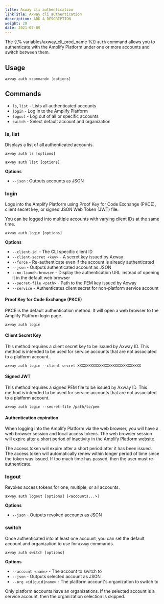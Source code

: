 ```yaml
---
title: Axway cli authentication
linkTitle: Axway cli authentication
description: ADD A DESCRIPTION
weight: 20
date: 2021-07-09
---
```


The {{% variables/axway_cli_prod_name %}} `auth` command allows you to authenticate with the Amplify Platform under one or more accounts and switch between them.

## Usage

```
axway auth <command> [options]
```

## Commands

* `ls`, `list` - Lists all authenticated accounts
* `login` - Log in to the Amplify Platform
* `logout` - Log out of all or specific accounts
* `switch` - Select default account and organization

### ls, list

Displays a list of all authenticated accounts.

```
axway auth ls [options]

axway auth list [options]
```

**Options**

* `--json` : Outputs accounts as JSON

### login

Logs into the Amplify Platform using Proof Key for Code Exchange (PKCE), client secret key, or signed JSON Web Token (JWT) file.

You can be logged into multiple accounts with varying client IDs at the same time.

```
axway auth login [options]
```

**Options**

* `--client-id`  - The CLI specific client ID
* `--client-secret <key>` - A secret key issued by Axway
* `--force` - Re-authenticate even if the account is already authenticated
* `--json` - Outputs authenticated account as JSON
* `--no-launch-browser` - Display the authentication URL instead of opening it in the default web browser
* `--secret-file <path>` - Path to the PEM key issued by Axway
* `--service` - Authenticates client secret for non-platform service account

#### Proof Key for Code Exchange (PKCE)

PKCE is the default authentication method. It will open a web browser to the Amplify Platform login page.

```
axway auth login
```

#### Client Secret Key

This method requires a client secret key to be issued by Axway ID. This method is intended to be used for service accounts that are not associated to a platform account.

```
axway auth login --client-secret XXXXXXXXXXXXXXXXXXXXXXXXXXXXX
```

#### Signed JWT

This method requires a signed PEM file to be issued by Axway ID. This method is intended to be used for service accounts that are not associated to a platform account.

```
axway auth login --secret-file /path/to/pem
```

#### Authentication expiration

When logging into the Amplify Platform via the web browser, you will have a web browser session and local access tokens. The web browser session will expire after a short period of inactivity in the Amplify Platform website.

The access token will expire after a short period after it has been issued. The access token will automatically renew within longer period of time since the token was issued. If too much time has passed, then the user must re-authenticate.

### logout

Revokes access tokens for one, multiple, or all accounts.

```
axway auth logout [options] [<accounts...>]
```

**Options**

* `--json` - Outputs revoked accounts as JSON

### switch

Once authenticated into at least one account, you can set the default account and organization to use for `axway` commands.

```
axway auth switch [options]
```

**Options**

* `--account <name>` - The account to switch to
* `--json` - Outputs selected account as JSON
* `--org <id|guid|name>` - The platform account's organization to switch to

Only platform accounts have an organizations. If the selected account is a service account, then the organization selection is skipped.
